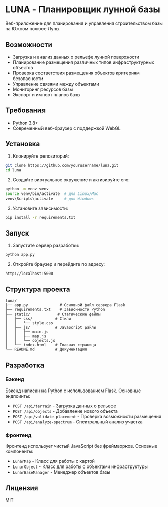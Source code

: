 # LUNA - Планировщик лунной базы

Веб-приложение для планирования и управления строительством базы на Южном полюсе Луны.

## Возможности

- Загрузка и анализ данных о рельефе лунной поверхности
- Планирование размещения различных типов инфраструктурных объектов
- Проверка соответствия размещения объектов критериям безопасности
- Управление связями между объектами
- Мониторинг ресурсов базы
- Экспорт и импорт планов базы

## Требования

- Python 3.8+
- Современный веб-браузер с поддержкой WebGL

## Установка

1. Клонируйте репозиторий:
```bash
git clone https://github.com/yourusername/luna.git
cd luna
```

2. Создайте виртуальное окружение и активируйте его:
```bash
python -m venv venv
source venv/bin/activate  # для Linux/Mac
venv\Scripts\activate     # для Windows
```

3. Установите зависимости:
```bash
pip install -r requirements.txt
```

## Запуск

1. Запустите сервер разработки:
```bash
python app.py
```

2. Откройте браузер и перейдите по адресу:
```
http://localhost:5000
```

## Структура проекта

```
luna/
├── app.py              # Основной файл сервера Flask
├── requirements.txt    # Зависимости Python
├── static/            # Статические файлы
│   ├── css/          # Стили
│   │   └── style.css
│   ├── js/           # JavaScript файлы
│   │   ├── main.js
│   │   ├── map.js
│   │   └── objects.js
│   └── index.html    # Главная страница
└── README.md         # Документация
```

## Разработка

### Бэкенд

Бэкенд написан на Python с использованием Flask. Основные эндпоинты:

- `POST /api/terrain` - Загрузка данных о рельефе
- `POST /api/objects` - Добавление нового объекта
- `POST /api/validate-placement` - Проверка возможности размещения
- `POST /api/analyze-spectrum` - Спектральный анализ участка

### Фронтенд

Фронтенд использует чистый JavaScript без фреймворков. Основные компоненты:

- `LunarMap` - Класс для работы с картой
- `LunarObject` - Класс для работы с объектами инфраструктуры
- `LunarBaseManager` - Менеджер объектов базы

## Лицензия

MIT 